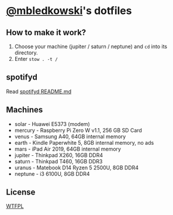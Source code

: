 # [@mbledkowski](https://github.com/mbledkowski)'s dotfiles

## How to make it work?

1. Choose your machine (jupiter / saturn / neptune) and `cd` into its directory.
2. Enter `stow . -t /`

## spotifyd

Read [spotifyd README.md](./global/home/mble/.config/spotifyd/README.md)

## Machines
 - solar - Huawei E5373 (modem)
 - mercury - Raspberry Pi Zero W v1.1, 256 GB SD Card
 - venus - Samsung A40, 64GB internal memory
 - earth - Kindle Paperwhite 5, 8GB internal memory, no ads
 - mars - iPad Air 2019, 64GB internal memory
 - jupiter - Thinkpad X260, 16GB DDR4
 - saturn - Thinkpad T460, 16GB DDR3
 - uranus - Matebook D14 Ryzen 5 2500U, 8GB DDR4 
 - neptune - i3 6100U, 8GB DDR4

## License
[WTFPL](https://spdx.org/licenses/WTFPL)

